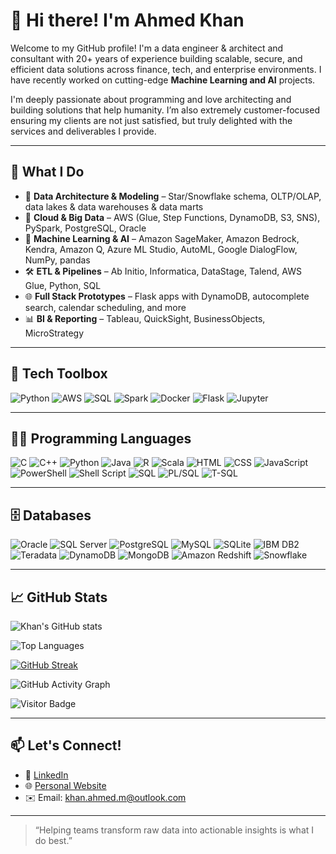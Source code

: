 # 👋 Hi there! I'm Ahmed Khan

Welcome to my GitHub profile! I'm a data engineer & architect and consultant with 20+ years of experience building scalable, secure, and efficient data solutions across finance, tech, and enterprise environments. I have recently worked on cutting-edge **Machine Learning and AI** projects.

I'm deeply passionate about programming and love architecting and building solutions that help humanity. I’m also extremely customer-focused ensuring my clients are not just satisfied, but truly delighted with the services and deliverables I provide.

---

## 🔧 What I Do

- 🧠 **Data Architecture & Modeling** – Star/Snowflake schema, OLTP/OLAP, data lakes & data warehouses & data marts  
- 🚀 **Cloud & Big Data** – AWS (Glue, Step Functions, DynamoDB, S3, SNS), PySpark, PostgreSQL, Oracle  
- 🤖 **Machine Learning & AI** – Amazon SageMaker, Amazon Bedrock, Kendra, Amazon Q, Azure ML Studio, AutoML, Google DialogFlow, NumPy, pandas  
- 🛠️ **ETL & Pipelines** – Ab Initio, Informatica, DataStage, Talend, AWS Glue, Python, SQL  
- 🌐 **Full Stack Prototypes** – Flask apps with DynamoDB, autocomplete search, calendar scheduling, and more  
- 📊 **BI & Reporting** – Tableau, QuickSight, BusinessObjects, MicroStrategy  

---

## 🧰 Tech Toolbox

![Python](https://img.shields.io/badge/-Python-333333?style=flat&logo=python)
![AWS](https://img.shields.io/badge/-AWS-232F3E?style=flat&logo=amazon-aws)
![SQL](https://img.shields.io/badge/-SQL-4479A1?style=flat&logo=mysql)
![Spark](https://img.shields.io/badge/-Apache%20Spark-E25A1C?style=flat&logo=apachespark)
![Docker](https://img.shields.io/badge/-Docker-2496ED?style=flat&logo=docker)
![Flask](https://img.shields.io/badge/-Flask-000000?style=flat&logo=flask)
![Jupyter](https://img.shields.io/badge/-Jupyter-F37626?style=flat&logo=jupyter)

---

## 🧑‍💻 Programming Languages

![C](https://img.shields.io/badge/-C-00599C?style=flat&logo=c)
![C++](https://img.shields.io/badge/-C++-00599C?style=flat&logo=c%2B%2B)
![Python](https://img.shields.io/badge/-Python-3776AB?style=flat&logo=python)
![Java](https://img.shields.io/badge/-Java-007396?style=flat&logo=java)
![R](https://img.shields.io/badge/-R-276DC3?style=flat&logo=r)
![Scala](https://img.shields.io/badge/-Scala-DC322F?style=flat&logo=scala)
![HTML](https://img.shields.io/badge/-HTML5-E34F26?style=flat&logo=html5)
![CSS](https://img.shields.io/badge/-CSS3-1572B6?style=flat&logo=css3)
![JavaScript](https://img.shields.io/badge/-JavaScript-F7DF1E?style=flat&logo=javascript)
![PowerShell](https://img.shields.io/badge/-PowerShell-5391FE?style=flat&logo=powershell)
![Shell Script](https://img.shields.io/badge/-Shell_Scripting-4EAA25?style=flat&logo=gnu-bash)
![SQL](https://img.shields.io/badge/-SQL-4479A1?style=flat&logo=postgresql)
![PL/SQL](https://img.shields.io/badge/-PL/SQL-F80000?style=flat)
![T-SQL](https://img.shields.io/badge/-T--SQL-CC2927?style=flat)

---

## 🗄️ Databases

![Oracle](https://img.shields.io/badge/-Oracle-F80000?style=flat&logo=oracle)
![SQL Server](https://img.shields.io/badge/-SQL%20Server-CC2927?style=flat&logo=microsoft-sql-server)
![PostgreSQL](https://img.shields.io/badge/-PostgreSQL-336791?style=flat&logo=postgresql)
![MySQL](https://img.shields.io/badge/-MySQL-4479A1?style=flat&logo=mysql)
![SQLite](https://img.shields.io/badge/-SQLite-003B57?style=flat&logo=sqlite)
![IBM DB2](https://img.shields.io/badge/-IBM%20DB2-4481C3?style=flat&logo=ibm)
![Teradata](https://img.shields.io/badge/-Teradata-F37440?style=flat)
![DynamoDB](https://img.shields.io/badge/-DynamoDB-4053D6?style=flat&logo=amazondynamodb)
![MongoDB](https://img.shields.io/badge/-MongoDB-47A248?style=flat&logo=mongodb)
![Amazon Redshift](https://img.shields.io/badge/-Amazon%20Redshift-8C4FFF?style=flat&logo=amazon-redshift)
![Snowflake](https://img.shields.io/badge/-Snowflake-56B9EB?style=flat&logo=snowflake)

---

## 📈 GitHub Stats

![Khan's GitHub stats](https://github-readme-stats.vercel.app/api?username=khanahmedm&show_icons=true&theme=radical)

![Top Languages](https://github-readme-stats.vercel.app/api/top-langs/?username=khanahmedm&layout=compact&theme=radical)

[![GitHub Streak](https://streak-stats.demolab.com?user=khanahmedm&theme=radical&hide_border=true)](https://git.io/streak-stats)

![GitHub Activity Graph](https://github-readme-activity-graph.vercel.app/graph?username=khanahmedm&theme=radical)

![Visitor Badge](https://komarev.com/ghpvc/?username=khanahmedm&label=Profile%20views&color=0e75b6&style=flat)


---

## 📫 Let's Connect!

- 💼 [LinkedIn](https://www.linkedin.com/in/khanahmedm/)
- 🌐 [Personal Website](https://khanahmedm.github.io)
- ✉️ Email: khan.ahmed.m@outlook.com

---

> “Helping teams transform raw data into actionable insights is what I do best.”
